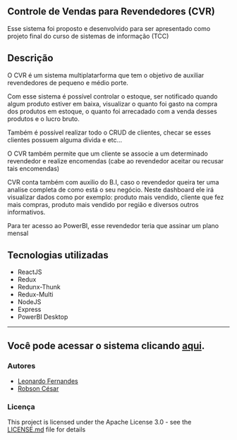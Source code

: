 Controle de Vendas para Revendedores (CVR)
------------
Esse sistema foi proposto e desenvolvido  para ser apresentado como projeto final do curso de sistemas de informação (TCC)

Descrição
------------
 O CVR é um sistema multiplatarforma que tem o objetivo de auxiliar
revendedores de pequeno e médio porte. 

Com esse sistema é possível controlar o estoque, ser notificado quando algum produto estiver em baixa, visualizar o quanto foi gasto na compra dos produtos em estoque, o quanto foi arrecadado com a venda desses produtos e o lucro bruto. 

Também é possível realizar todo o CRUD de clientes, checar se esses clientes possuem alguma dívida e etc...

O CVR também permite que um cliente se associe a um determinado revendedor e realize encomendas (cabe ao revendedor aceitar ou recusar tais encomendas)  

CVR conta também com auxilio do B.I, caso o revendedor queira ter uma analise completa de como está o seu negócio. 
Neste dashboard ele irá visualizar dados como por exemplo: produto mais vendido, cliente que fez mais compras, produto mais vendido por região e diversos outros informativos.

Para ter acesso ao PowerBI, esse revendedor teria que assinar um plano mensal

Tecnologias utilizadas
------------
- ReactJS
- Redux
- Redunx-Thunk 
- Redux-Multi
- NodeJS
- Express
- PowerBI Desktop

------------
Você pode acessar o sistema clicando [aqui](http://192.99.172.182:3000/login).
------------


### Autores

* [Leonardo Fernandes](https://www.linkedin.com/in/leonardo-fernandes-289848197/)
* [Robson César](https://www.linkedin.com/in/robson-c%C3%A9sar-gomes-quintino-439a61148/)

### Licença

This project is licensed under the Apache License 3.0 - see the [LICENSE.md](LICENSE.md) file for details
